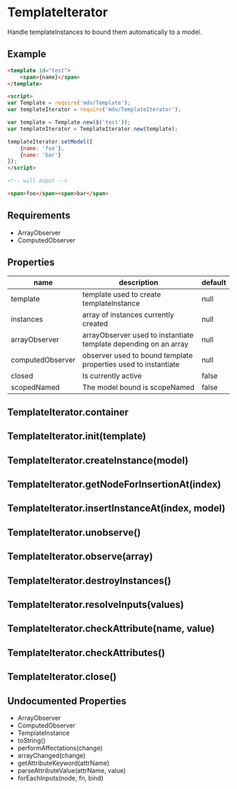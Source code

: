 TemplateIterator
=============

Handle templateInstances to bound them automatically to a model.

## Example

```html
<template id="test">
	<span>{name}</span>
</template>

<script>
var Template = require('mdv/Template');
var templateIterator = require('mdv/TemplateIterator');

var template = Template.new($('test'));
var templateIterator = TemplateIterator.new(template);

templateIterator.setModel([
	{name: 'foo'},
	{name: 'bar'}
]);
</script>

<!-- will ouput -->

<span>foo</span><span>bar</span>
```

## Requirements

- ArrayObserver
- ComputedObserver

## Properties

name 			| description									| default
--------------- | --------------------------------------------- | ----------------
template 		| template used to create templateInstance 		| null
instances 		| array of instances currently created 			| null
arrayObserver 	| arrayObserver used to instantiate template depending on an array | null	
computedObserver| observer used to bound template properties used to instantiate | null
closed			| Is currently active							| false
scopedNamed		| The model bound is scopeNamed 				| false

## TemplateIterator.container

## TemplateIterator.init(template)

## TemplateIterator.createInstance(model)

## TemplateIterator.getNodeForInsertionAt(index)

## TemplateIterator.insertInstanceAt(index, model)

## TemplateIterator.unobserve()

## TemplateIterator.observe(array)

## TemplateIterator.destroyInstances()

## TemplateIterator.resolveInputs(values)

## TemplateIterator.checkAttribute(name, value)

## TemplateIterator.checkAttributes()

## TemplateIterator.close()

## Undocumented Properties

- ArrayObserver
- ComputedObserver
- TemplateInstance
- toString()
- performAffectations(change)
- arrayChanged(change)
- getAttributeKeyword(attrName)
- parseAttributeValue(attrName, value)
- forEachInputs(node, fn, bind)